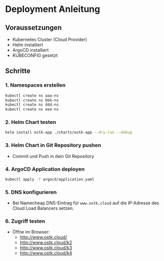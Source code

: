# Deployment Anleitung

## Voraussetzungen
- Kubernetes Cluster (Cloud Provider)
- Helm installiert
- ArgoCD installiert
- KUBECONFIG gesetzt

## Schritte

### 1. Namespaces erstellen
```bash
kubectl create ns aaa-ns
kubectl create ns bbb-ns
kubectl create ns ddd-ns
kubectl create ns eee-ns
```

### 2. Helm Chart testen
```bash
helm install ostk-app ./charts/ostk-app --dry-run --debug
```

### 3. Helm Chart in Git Repository pushen
- Commit und Push in dein Git Repository

### 4. ArgoCD Application deployen
```bash
kubectl apply -f argocd/application.yaml
```

### 5. DNS konfigurieren
- Bei Namecheap DNS-Eintrag für `www.ostk.cloud` auf die IP-Adresse des Cloud Load Balancers setzen.

### 6. Zugriff testen
- Öffne im Browser:
  - http://www.ostk.cloud/
  - http://www.ostk.cloud/k2
  - http://www.ostk.cloud/k3
  - http://www.ostk.cloud/k4
